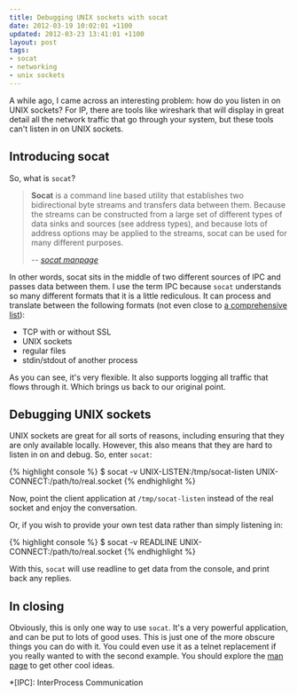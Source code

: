 ```yaml
---
title: Debugging UNIX sockets with socat
date: 2012-03-19 10:02:01 +1100
updated: 2012-03-23 13:41:01 +1100
layout: post
tags:
- socat
- networking
- unix sockets
---
```


A while ago, I came across an interesting problem: how do you listen in on 
UNIX sockets? For IP, there are tools like wireshark that will display in
great detail all the network traffic that go through your system, but these
tools can't listen in on UNIX sockets.

Introducing socat
-----------------

So, what is `socat`?

> **Socat** is a command line based utility that establishes two bidirectional
> byte streams and transfers data between them. Because the streams can be
> constructed from a large set of different types of data sinks and sources
> (see address types), and because lots of address options may be applied to
> the streams, socat can be used for many different purposes.
>
> *-- [socat manpage][man socat]*

In other words, socat sits in the middle of two different sources of IPC
and passes data between them. I use the term IPC because `socat` understands
so many different formats that it is a little rediculous. It can process and
translate between the following formats (not even close to 
[a comprehensive list][socat protocols]):

* TCP with or without SSL
* UNIX sockets
* regular files
* stdin/stdout of another process

As you can see, it's very flexible. It also supports logging all traffic that
flows through it. Which brings us back to our original point.

Debugging UNIX sockets
----------------------

UNIX sockets are great for all sorts of reasons, including ensuring that they
are only available locally. However, this also means that they are hard to
listen in on and debug. So, enter `socat`:

{% highlight console %}
$ socat -v UNIX-LISTEN:/tmp/socat-listen UNIX-CONNECT:/path/to/real.socket
{% endhighlight %}

Now, point the client application at `/tmp/socat-listen` instead of the real
socket and enjoy the conversation.

Or, if you wish to provide your own test data rather than simply listening in:

{% highlight console %}
$ socat -v READLINE UNIX-CONNECT:/path/to/real.socket
{% endhighlight %}

With this, `socat` will use readline to get data from the console, and print
back any replies.

In closing
----------

Obviously, this is only one way to use `socat`. It's a very powerful application,
and can be put to lots of good uses. This is just one of the more obscure things
you can do with it. You could even use it as a telnet replacement if you really
wanted to with the second example. You should explore the [man page][man socat]
to get other cool ideas.


  [man socat]: http://www.dest-unreach.org/socat/doc/socat.html
  [socat protocols]: http://www.dest-unreach.org/socat/doc/socat.html#ADDRESS_CREAT

  *[IPC]: InterProcess Communication
